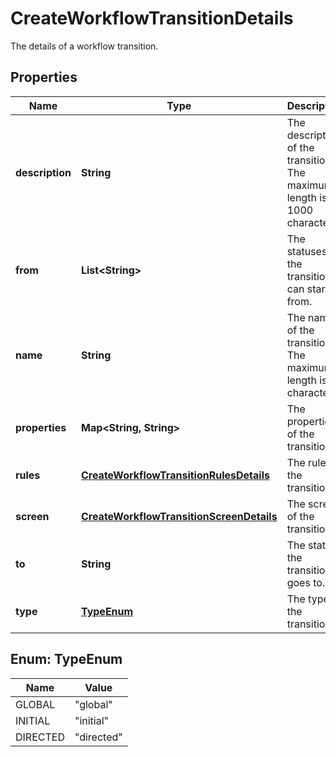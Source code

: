 

# CreateWorkflowTransitionDetails

The details of a workflow transition.

## Properties

| Name | Type | Description | Notes |
|------------ | ------------- | ------------- | -------------|
|**description** | **String** | The description of the transition. The maximum length is 1000 characters. |  [optional] |
|**from** | **List&lt;String&gt;** | The statuses the transition can start from. |  [optional] |
|**name** | **String** | The name of the transition. The maximum length is 60 characters. |  |
|**properties** | **Map&lt;String, String&gt;** | The properties of the transition. |  [optional] |
|**rules** | [**CreateWorkflowTransitionRulesDetails**](CreateWorkflowTransitionRulesDetails.md) | The rules of the transition. |  [optional] |
|**screen** | [**CreateWorkflowTransitionScreenDetails**](CreateWorkflowTransitionScreenDetails.md) | The screen of the transition. |  [optional] |
|**to** | **String** | The status the transition goes to. |  |
|**type** | [**TypeEnum**](#TypeEnum) | The type of the transition. |  |



## Enum: TypeEnum

| Name | Value |
|---- | -----|
| GLOBAL | &quot;global&quot; |
| INITIAL | &quot;initial&quot; |
| DIRECTED | &quot;directed&quot; |



